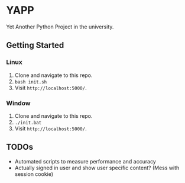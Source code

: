 # YAPP

Yet Another Python Project in the university.

## Getting Started

### Linux

1. Clone and navigate to this repo.
2. `bash init.sh`
3. Visit `http://localhost:5000/`.

### Window

1. Clone and navigate to this repo.
2. `./init.bat`
3. Visit `http://localhost:5000/`.

## TODOs

- Automated scripts to measure performance and accuracy
- Actually signed in user and show user specific content? (Mess with session cookie)
